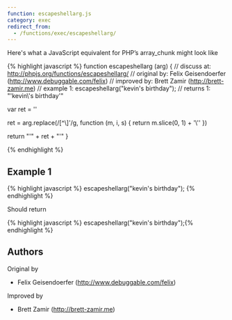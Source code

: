```yaml
---
function: escapeshellarg.js
category: exec
redirect_from:
  - /functions/exec/escapeshellarg/
---
```


<!-- WARNING! This file is auto generated by `npm run web:inject`, do not edit by hand -->

Here's what a JavaScript equivalent for PHP’s array_chunk might look like

{% highlight javascript %}
function escapeshellarg (arg) {
  //  discuss at: http://phpjs.org/functions/escapeshellarg/
  // original by: Felix Geisendoerfer (http://www.debuggable.com/felix)
  // improved by: Brett Zamir (http://brett-zamir.me)
  //   example 1: escapeshellarg("kevin's birthday");
  //   returns 1: "'kevin\\'s birthday'"

  var ret = ''

  ret = arg.replace(/[^\\]'/g, function (m, i, s) {
    return m.slice(0, 1) + '\\\''
  })

  return "'" + ret + "'"
}

{% endhighlight %}

## Example 1

{% highlight javascript %}
escapeshellarg("kevin's birthday");
{% endhighlight %}

Should return

{% highlight javascript %}
escapeshellarg("kevin's birthday");{% endhighlight %}


## Authors


Original by

- Felix Geisendoerfer (http://www.debuggable.com/felix)


Improved by

- Brett Zamir (http://brett-zamir.me)

